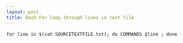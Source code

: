 ```yaml
---
layout: post
title: Bash For loop through lines in text file 
---
```



```for line in $(cat SOURCETEXTFILE.txt); do COMMANDS $line ; done```
